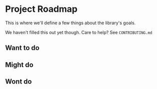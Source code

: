 # Project Roadmap

This is where we'll define a few things about the library's goals.

We haven't filled this out yet though. Care to help? See `CONTRIBUTING.md`

## Want to do

## Might do

## Wont do
